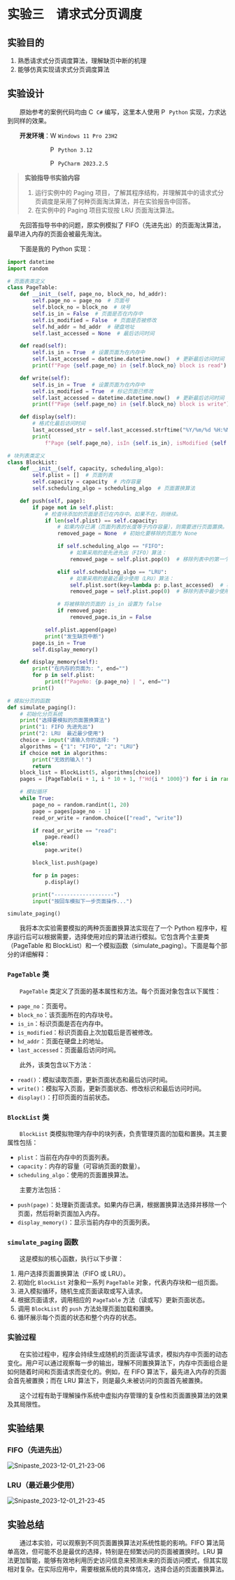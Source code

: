 # 实验三&emsp;请求式分页调度



## 实验目的

1. 熟悉请求式分页调度算法，理解缺页中断的机理
2. 能够仿真实现请求式分页调度算法



## 实验设计

&emsp;&emsp;原始参考的案例代码均由 <img src="https://raw.githubusercontent.com/SlenderData/img/main/images/%E5%B8%B8%E7%94%A8/Logo/Language/C%23.svg" alt="C#" style="height:1em"> `C#` 编写，这里本人使用 <img src="https://raw.githubusercontent.com/SlenderData/img/main/images/%E5%B8%B8%E7%94%A8/Logo/Language/Python.svg" alt="Python" style="height:1em"> `Python` 实现，力求达到同样的效果。

&emsp;&emsp;**开发环境**：<img src="https://raw.githubusercontent.com/SlenderData/img/main/images/%E5%B8%B8%E7%94%A8/Logo/OperatingSystem/Windows11.svg" alt="Windows 11" style="height:1em"> `Windows 11 Pro 23H2`

&emsp;&emsp;&emsp;&emsp;&emsp;&emsp;&emsp;<img src="https://raw.githubusercontent.com/SlenderData/img/main/images/%E5%B8%B8%E7%94%A8/Logo/Language/Python.svg" alt="Python" style="height:1em"> `Python 3.12`

&emsp;&emsp;&emsp;&emsp;&emsp;&emsp;&emsp;<img src="https://raw.githubusercontent.com/SlenderData/img/main/images/%E5%B8%B8%E7%94%A8/Logo/IDE/JetBrains/PyCharm.svg" alt="PyCharm" style="height:1em"> `PyCharm 2023.2.5`

> **实验指导书实验内容**
> 
> 1. 运行实例中的 Paging 项目，了解其程序结构，并理解其中的请求式分页调度是采用了何种页面淘汰算法，并在实验报告中回答。
> 2. 在实例中的 Paging 项目实现按 LRU 页面淘汰算法。

&emsp;&emsp;先回答指导书中的问题，原实例模拟了 FIFO（先进先出）的页面淘汰算法，最早进入内存的页面会被最先淘汰。

&emsp;&emsp;下面是我的 Python 实现：

```python
import datetime
import random

# 页面表类定义
class PageTable:
    def __init__(self, page_no, block_no, hd_addr):
        self.page_no = page_no  # 页面号
        self.block_no = block_no  # 块号
        self.is_in = False  # 页面是否在内存中
        self.is_modified = False  # 页面是否被修改
        self.hd_addr = hd_addr  # 硬盘地址
        self.last_accessed = None  # 最后访问时间

    def read(self):
        self.is_in = True  # 设置页面为在内存中
        self.last_accessed = datetime.datetime.now()  # 更新最后访问时间
        print(f"Page {self.page_no} in {self.block_no} block is read")

    def write(self):
        self.is_in = True  # 设置页面为在内存中
        self.is_modified = True  # 标记页面已修改
        self.last_accessed = datetime.datetime.now()  # 更新最后访问时间
        print(f"Page {self.page_no} in {self.block_no} block is write")

    def display(self):
        # 格式化最后访问时间
        last_accessed_str = self.last_accessed.strftime("%Y/%m/%d %H:%M:%S") if self.last_accessed else "None"
        print(
            f"Page {self.page_no}, isIn {self.is_in}, isModified {self.is_modified}, BlockNo {self.block_no}, HdAddr {self.hd_addr}, LastAccessed {last_accessed_str}")

# 块列表类定义
class BlockList:
    def __init__(self, capacity, scheduling_algo):
        self.plist = []  # 页面列表
        self.capacity = capacity  # 内存容量
        self.scheduling_algo = scheduling_algo  # 页面置换算法

    def push(self, page):
        if page not in self.plist:
            # 检查待添加的页面是否已在内存中。如果不在，则继续。
            if len(self.plist) == self.capacity:
                # 如果内存已满（页面列表的长度等于内存容量），则需要进行页面置换。
                removed_page = None  # 初始化要移除的页面为 None

                if self.scheduling_algo == "FIFO":
                    # 如果采用的是先进先出（FIFO）算法：
                    removed_page = self.plist.pop(0)  # 移除列表中的第一个页面（最早进入内存的页面）

                elif self.scheduling_algo == "LRU":
                    # 如果采用的是最近最少使用（LRU）算法：
                    self.plist.sort(key=lambda p: p.last_accessed)  # 根据每个页面的最后访问时间进行排序
                    removed_page = self.plist.pop(0)  # 移除列表中最少使用的页面（即排序后的第一个页面）

                # 将被移除的页面的 is_in 设置为 false
                if removed_page:
                    removed_page.is_in = False

            self.plist.append(page)
            print("发生缺页中断")
        page.is_in = True
        self.display_memory()

    def display_memory(self):
        print("在内存的页面为: ", end="")
        for p in self.plist:
            print(f"PageNo: {p.page_no} | ", end="")
        print()

# 模拟分页的函数
def simulate_paging():
    # 初始化分页系统
    print("选择要模拟的页面置换算法")
    print("1: FIFO 先进先出")
    print("2: LRU  最近最少使用")
    choice = input("请输入你的选择: ")
    algorithms = {"1": "FIFO", "2": "LRU"}
    if choice not in algorithms:
        print("无效的输入！")
        return
    block_list = BlockList(5, algorithms[choice])
    pages = [PageTable(i + 1, i * 10 + 1, f"Hd{i * 1000}") for i in range(20)]

    # 模拟循环
    while True:
        page_no = random.randint(1, 20)
        page = pages[page_no - 1]
        read_or_write = random.choice(["read", "write"])

        if read_or_write == "read":
            page.read()
        else:
            page.write()

        block_list.push(page)

        for p in pages:
            p.display()

        print("-------------------")
        input("按回车模拟下一步页面操作...")

simulate_paging()

```

&emsp;&emsp;我将本次实验需要模拟的两种页面置换算法实现在了一个 Python 程序中，程序运行后可以根据需要，选择使用对应的算法进行模拟。它包含两个主要类（PageTable 和 BlockList）和一个模拟函数（simulate_paging）。下面是每个部分的详细解释：

### `PageTable` 类

&emsp;&emsp;`PageTable` 类定义了页面的基本属性和方法。每个页面对象包含以下属性：

- `page_no`：页面号。
- `block_no`：该页面所在的内存块号。
- `is_in`：标识页面是否在内存中。
- `is_modified`：标识页面自上次加载后是否被修改。
- `hd_addr`：页面在硬盘上的地址。
- `last_accessed`：页面最后访问时间。

&emsp;&emsp;此外，该类包含以下方法：

- `read()`：模拟读取页面，更新页面状态和最后访问时间。
- `write()`：模拟写入页面，更新页面状态、修改标识和最后访问时间。
- `display()`：打印页面的当前状态。

### `BlockList` 类

&emsp;&emsp;`BlockList` 类模拟物理内存中的块列表，负责管理页面的加载和置换。其主要属性包括：

- `plist`：当前在内存中的页面列表。
- `capacity`：内存的容量（可容纳页面的数量）。
- `scheduling_algo`：使用的页面置换算法。

&emsp;&emsp;主要方法包括：

- `push(page)`：处理新页面请求。如果内存已满，根据置换算法选择并移除一个页面，然后将新页面加入内存。
- `display_memory()`：显示当前内存中的页面列表。

### `simulate_paging` 函数

&emsp;&emsp;这是模拟的核心函数，执行以下步骤：

1. 用户选择页面置换算法（FIFO 或 LRU）。
2. 初始化 `BlockList` 对象和一系列 `PageTable` 对象，代表内存块和一组页面。
3. 进入模拟循环，随机生成页面读取或写入请求。
4. 根据页面请求，调用相应的 `PageTable` 方法（读或写）更新页面状态。
5. 调用 `BlockList` 的 `push` 方法处理页面加载和置换。
6. 循环展示每个页面的状态和整个内存的状态。

### 实验过程

&emsp;&emsp;在实验过程中，程序会持续生成随机的页面读写请求，模拟内存中页面的动态变化。用户可以通过观察每一步的输出，理解不同置换算法下，内存中页面组合是如何随着时间和页面请求而变化的。例如，在 FIFO 算法下，最先进入内存的页面会首先被置换；而在 LRU 算法下，则是最久未被访问的页面首先被置换。

&emsp;&emsp;这个过程有助于理解操作系统中虚拟内存管理的复杂性和页面置换算法的效果及其局限性。



## 实验结果

### FIFO（先进先出）

![Snipaste_2023-12-01_21-23-06](https://raw.githubusercontent.com/SlenderData/img/main/images/2023/12/01/21-25-47-7aee9675f43d2fd08ffaa948ef39ad1f-Snipaste_2023-12-01_21-23-06-ef9484.png)

### LRU（最近最少使用）

![Snipaste_2023-12-01_21-23-45](https://raw.githubusercontent.com/SlenderData/img/main/images/2023/12/01/21-26-06-4d3b6be5d4e2f4a67398526cde3058a7-Snipaste_2023-12-01_21-23-45-55b505.png)



## 实验总结

&emsp;&emsp;通过本实验，可以观察到不同页面置换算法对系统性能的影响。FIFO 算法简单高效，但可能不总是最优的选择，特别是在频繁访问的页面被置换时。LRU 算法更加智能，能够有效地利用历史访问信息来预测未来的页面访问模式，但其实现相对复杂。在实际应用中，需要根据系统的具体情况，选择合适的页面置换算法。
